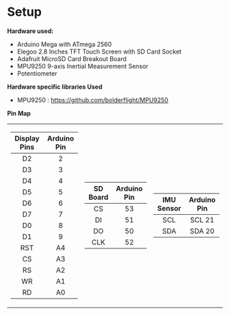 Setup
=====

**Hardware used:**
- Arduino Mega with ATmega 2560
- Elegoo 2.8 Inches TFT Touch Screen with SD Card Socket
- Adafruit MicroSD Card Breakout Board
- MPU9250 9-axis Inertial Measurement Sensor
- Potentiometer

**Hardware specific libraries Used**
- MPU9250 : https://github.com/bolderflight/MPU9250


**Pin Map**

<p align="center">
<table>
<tr><td>

| Display Pins  	| Arduino Pin |
|:---:	          |:---:   	|
|       D2       	|   2    	|
|       D3       	|   3   	|
|       D4       	|   4   	|
|       D5       	|   5    	|
|       D6       	|   6   	|
|       D7       	|   7   	|
|       D0       	|   8    	|
|       D1       	|   9   	|
|       RST      	|   A4   	|
|       CS       	|   A3   	|
|       RS       	|   A2   	|
|       WR       	|   A1   	|
|       RD       	|   A0   	|

</td><td>

| SD Board  	| Arduino Pin |
|:---:	          |:---:   	|
|       CS       	|   53   	|
|       DI       	|   51  	|
|       DO       	|   50  	|
|       CLK      	|   52   	|

</td><td>

| IMU Sensor | Arduino Pin |
|:---:	          |:---:   	|
|       SCL       	|   SCL 21    	|
|       SDA       	|   SDA 20   	|
</td></tr> </table>

</p>

